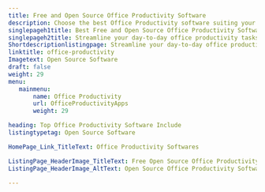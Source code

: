 ```yaml
---
title: Free and Open Source Office Productivity Software
description: Choose the best Office Productivity software suiting your business needs. All the Office Productivity Software listed here are free and open source.
singlepageh1title: Best Free and Open Source Office Productivity Software
singlepageh2title: Streamline your day-to-day office productivity tasks by using the best free and open-source office productivity software.
Shortdescriptionlistingpage: Streamline your day-to-day office productivity tasks by using the best free and open-source office productivity software.
linktitle: office-productivity
Imagetext: Open Source Software 
draft: false
weight: 29
menu:
   mainmenu: 
       name: Office Productivity
       url: OfficeProductivityApps
       weight: 29

heading: Top Office Productivity Software Include
listingtypetag: Open Source Software 

HomePage_Link_TitleText: Office Productivity Softwares

ListingPage_HeaderImage_TitleText: Free Open Source Office Productivity Software
ListingPage_HeaderImage_AltText: Open Source Office Productivity Software

---
```


